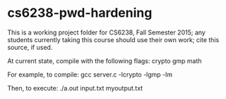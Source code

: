 # cs6238-pwd-hardening

This is a working project folder for CS6238, Fall Semester 2015; any students currently taking this course should use their own work; cite this source, if used. 

At current state, compile with the following flags:
crypto
gmp
math

For example, to compile:
gcc server.c -lcrypto -lgmp -lm

Then, to execute: 
./a.out input.txt myoutput.txt

 
